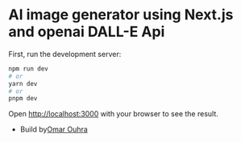 

# AI image generator using Next.js and openai DALL-E Api

First, run the development server:

```bash
npm run dev
# or
yarn dev
# or
pnpm dev
```

Open [http://localhost:3000](http://localhost:3000) with your browser to see the result.





- Build by[Omar Ouhra](https://twitter.com/OuhraOmar) 
